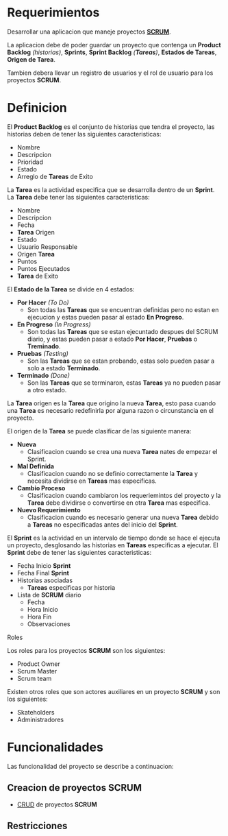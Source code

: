 # Requerimientos
Desarrollar una aplicacion que maneje proyectos **[SCRUM](https://es.wikipedia.org/wiki/Scrum_(desarrollo_de_software))**.

La aplicacion debe de poder guardar un proyecto que contenga un **Product Backlog** *(historias)*, **Sprints**, **Sprint Backlog** *(**Tareas**)*, **Estados de **Tareas****, **Origen de Tarea**.

Tambien debera llevar un registro de usuarios y el rol de usuario para los proyectos **SCRUM**.

# Definicion

El **Product Backlog** es el conjunto de historias que tendra el proyecto, las historias deben de tener las siguientes caracteristicas:

* Nombre
* Descripcion
* Prioridad
* Estado
* Arreglo de **Tareas** de Exito

La **Tarea** es la actividad especifica que se desarrolla dentro de un **Sprint**. La **Tarea** debe tener las siguientes caracteristicas:

* Nombre
* Descripcion
* Fecha
* **Tarea** Origen
* Estado
* Usuario Responsable
* Origen **Tarea**
* Puntos
* Puntos Ejecutados
* **Tarea** de Exito

El **Estado de la Tarea** se divide en 4 estados:

* **Por Hacer** *(To Do)*
  * Son todas las **Tareas** que se encuentran definidas pero no estan en ejecucion y estas pueden pasar al estado **En Progreso**.
* **En Progreso** *(In Progress)*
  * Son todas las **Tareas** que se estan ejecuntado despues del SCRUM diario, y estas pueden pasar a estado **Por Hacer**, **Pruebas** o **Treminado**.
* **Pruebas** *(Testing)*
  * Son las **Tareas** que se estan probando, estas solo pueden pasar a solo a estado **Terminado**.
* **Terminado** *(Done)*
  * Son las **Tareas** que se terminaron, estas **Tareas** ya no pueden pasar a otro estado.

La **Tarea** origen es la **Tarea** que origino la nueva **Tarea**, esto pasa cuando una **Tarea** es necesario redefinirla por alguna razon o circunstancia en el proyecto.

El origen de la **Tarea** se puede clasificar de las siguiente manera:

* **Nueva**
  * Clasificacion cuando se crea una nueva **Tarea** nates de empezar el Sprint.
* **Mal Definida**
  * Clasificacion cuando no se definio correctamente la **Tarea** y necesita dividirse en **Tareas** mas especificas.
* **Cambio Proceso**
  * Clasificacion cuando cambiaron los requeriemintos del proyecto y la **Tarea** debe dividirse o convertirse en otra **Tarea** mas especifica.
* **Nuevo Requerimiento**
  * Clasificacion cuando es necesario generar una nueva **Tarea** debido a **Tareas** no especificadas antes del inicio del **Sprint**.

El **Sprint** es la actividad en un intervalo de tiempo donde se hace el ejecuta un proyecto, desglosando las historias en **Tareas** especificas a ejecutar. El **Sprint** debe de tener las siguientes caracteristicas:

* Fecha Inicio **Sprint**
* Fecha Final **Sprint**
* Historias asociadas
  * **Tareas** especificas por historia
* Lista de **SCRUM** diario
  * Fecha
  * Hora Inicio
  * Hora Fin
  * Observaciones

Roles

Los roles para los proyectos **SCRUM** son los siguientes:

* Product Owner
* Scrum Master
* Scrum team

Existen otros roles que son actores auxiliares en un proyecto **SCRUM** y son los siguientes:

* Skateholders
* Administradores

# Funcionalidades

Las funcionalidad del proyecto se describe a continuacion:

## Creacion de proyectos **SCRUM**
* [CRUD](https://es.wikipedia.org/wiki/CRUD) de proyectos **SCRUM**
## Restricciones
